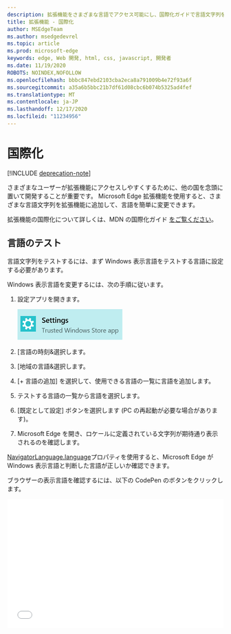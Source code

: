 ```yaml
---
description: 拡張機能をさまざまな言語でアクセス可能にし、国際化ガイドで言語文字列をテストします。
title: 拡張機能 - 国際化
author: MSEdgeTeam
ms.author: msedgedevrel
ms.topic: article
ms.prod: microsoft-edge
keywords: edge, Web 開発, html, css, javascript, 開発者
ms.date: 11/19/2020
ROBOTS: NOINDEX,NOFOLLOW
ms.openlocfilehash: bbbc847ebd2103cba2eca8a791009b4e72f93a6f
ms.sourcegitcommit: a35a6b5bbc21b7df61d08cbc6b074b5325ad4fef
ms.translationtype: MT
ms.contentlocale: ja-JP
ms.lasthandoff: 12/17/2020
ms.locfileid: "11234956"
---
```

# 国際化  

[!INCLUDE [deprecation-note](../includes/deprecation-note.md)]  

さまざまなユーザーが拡張機能にアクセスしやすくするために、他の国を念頭に置いて開発することが重要です。 Microsoft Edge 拡張機能を使用すると、さまざまな言語文字列を拡張機能に追加して、言語を簡単に変更できます。

拡張機能の国際化について詳しくは、MDN の国際化ガイド [をご覧ください](https://developer.mozilla.org/Add-ons/WebExtensions/Internationalization)。


## 言語のテスト

言語文字列をテストするには、まず Windows 表示言語をテストする言語に設定する必要があります。

Windows 表示言語を変更するには、次の手順に従います。

1. 設定アプリを開きます。

   ![設定アプリケーション](./../media/loc-settings.png)
2. [言語の時刻&選択します。
3. [地域の言語&選択します。
4. [+ 言語の追加] を選択して、使用できる言語の一覧に言語を追加します。
5. テストする言語の一覧から言語を選択します。
6. [既定として設定] ボタンを選択します (PC の再起動が必要な場合があります)。
7. Microsoft Edge を開き、ロケールに定義されている文字列が期待通り表示されるのを確認します。

[NavigatorLanguage.language](https://developer.mozilla.org/docs/Web/API/NavigatorLanguage/language)プロパティを使用すると、Microsoft Edge が Windows 表示言語と判断した言語が正しいか確認できます。

ブラウザーの表示言語を確認するには、以下の CodePen のボタンをクリックします。

<iframe height='300' scrolling='no' title='ロケールを取得する' src='//codepen.io/MSEdgeDev/embed/VaRWwR/?height=300&theme-id=23761&default-tab=result&embed-version=2&editable=true' frameborder='no' allowtransparency='true' allowfullscreen='true' style='width: 100%;'>CodePen で MSEdgeDev ( @MSEdgeDev ) による Pen Get ロケール <a href='https://codepen.io/MSEdgeDev/pen/VaRWwR/'> </a> <a href='http://codepen.io/MSEdgeDev'> </a> <a href='http://codepen.io'> を参照してください </a> 。
</iframe>

